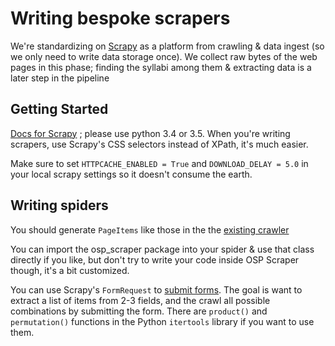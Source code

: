 # Writing bespoke scrapers
We're standardizing on [Scrapy](http://scrapy.org) as a platform from crawling & data ingest (so we only need to write data storage once). We collect raw bytes of the web pages in this phase; finding the syllabi among them & extracting data is a later step in the pipeline

## Getting Started
[Docs for Scrapy](https://doc.scrapy.org/en/latest/) ; please use python 3.4 or 3.5. When you're writing scrapers, use Scrapy's CSS selectors instead of XPath, it's much easier.

Make sure to set `HTTPCACHE_ENABLED = True` and `DOWNLOAD_DELAY = 5.0` in your local scrapy settings so it doesn't consume the earth.

## Writing spiders

You should generate `PageItems` like those in the the [existing crawler](https://github.com/syllabusproject/osp_scraper/blob/master/osp_scraper/items.py)

You can import the osp_scraper package into your spider & use that class directly if you like, but don't try to write your code inside OSP Scraper though, it's a bit customized.

You can use Scrapy's `FormRequest` to [submit forms](https://doc.scrapy.org/en/latest/topics/request-response.html#formrequest-objects). The goal is want to extract a list of items from 2-3 fields, and the crawl all possible combinations by submitting the form. There are `product()` and `permutation()` functions in the Python `itertools` library if you want to use them.

